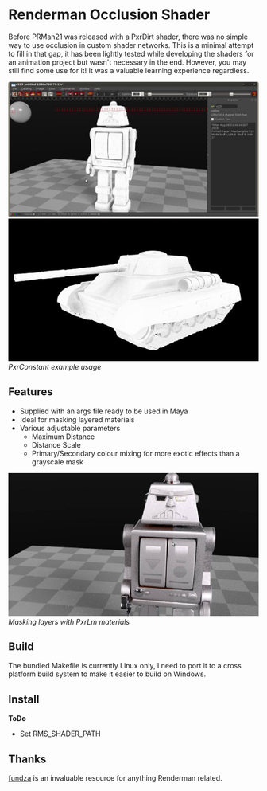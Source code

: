 # Renderman Occlusion Shader

Before PRMan21 was released with a PxrDirt shader, there was no simple way to use occlusion in custom shader networks.
This is a minimal attempt to fill in that gap, it has been lightly tested while developing the shaders for an animation project but wasn't necessary in the end. However, you may still find some use for it! It was a valuable learning experience regardless.

![BFX Robot Test](images/bfx_robo.png)
![BFX Tank Test](images/bfx_tank.png)  
*PxrConstant example usage*

## Features
* Supplied with an args file ready to be used in Maya
* Ideal for masking layered materials
* Various adjustable parameters
    * Maximum Distance
    * Distance Scale
    * Primary/Secondary colour mixing for more exotic effects than a grayscale mask
    
![Layer Example](images/bfx_robo_layer.png)  
*Masking layers with PxrLm materials*
    
## Build
The bundled Makefile is currently Linux only, I need to port it to a cross platform build system to make it easier to build on Windows.

## Install
**ToDo**
* Set RMS_SHADER_PATH

## Thanks

[fundza](http://www.fundza.com/index_RIX.html) is an invaluable resource for anything Renderman related.
